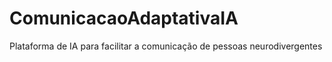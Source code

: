 # ComunicacaoAdaptativaIA
Plataforma de IA para facilitar a comunicação de pessoas neurodivergentes
